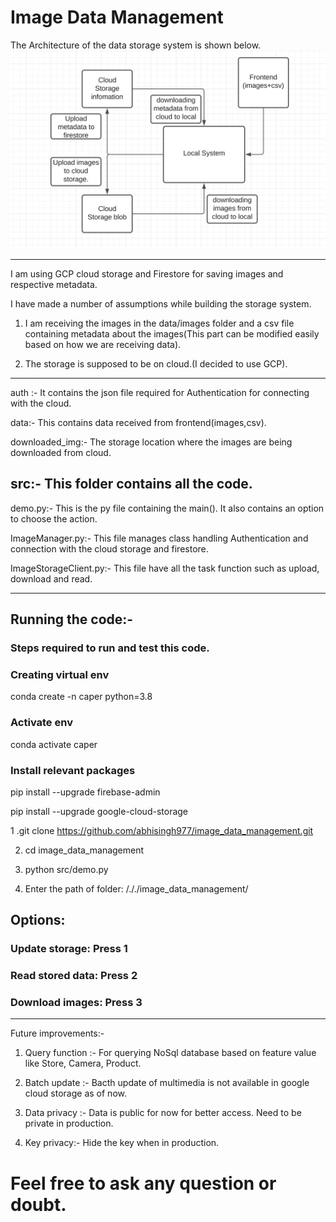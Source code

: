 # Image Data Management

The Architecture of the data storage system is shown below.
![alt image here](flow.png)

 
----------------------------------
I am using GCP cloud storage and Firestore for saving images and respective metadata.
 
I have made a number of assumptions while building the storage system.
 
1. I am receiving the images in the data/images folder and a csv file containing metadata about the images(This part can be modified easily based on how we are receiving data).
 
2. The storage is supposed to be on cloud.(I decided to use GCP).
--------------------------------------
 
 
auth :- It contains the json file required for Authentication for connecting with the cloud.
 
data:- This contains data received from frontend(images,csv).
 
downloaded_img:- The storage location where the images are being downloaded from cloud.
 
src:- This folder contains all the code.
--------------------------------------------------
demo.py:- This is the py file containing the main(). It also contains an option to choose the action.
 
ImageManager.py:- This  file manages class handling Authentication and connection with the cloud storage and firestore.
 
ImageStorageClient.py:- This file have all the task function such as upload, download and read.
 
---------------------------------------------------
 
 
## Running the code:-
 
### Steps required to run and test this code.
 
### Creating virtual env
 
conda create -n caper python=3.8
 
### Activate env
 
conda activate caper
 
### Install relevant packages
 
pip install --upgrade firebase-admin
 
pip install --upgrade google-cloud-storage
 
 
 
1 .git clone https://github.com/abhisingh977/image_data_management.git
 
2. cd image_data_management
 
3. python src/demo.py
 
4. Enter the path of folder: /././image_data_management/
 
## Options:
 
### Update storage: Press 1
          
### Read stored data: Press 2
          
### Download images: Press 3
 
 
-------------------------------------------------------

 Future improvements:-
 
 1. Query function :- For querying NoSql database based on feature value like Store, Camera, Product.

 2. Batch update :- Bacth update of multimedia is not available in google cloud storage as of now. 
 
 3. Data privacy :- Data is public for now for better access. Need to be private in production.

4. Key privacy:- Hide the key when in production.
 
 
 
# Feel free to ask any question or doubt.
 
